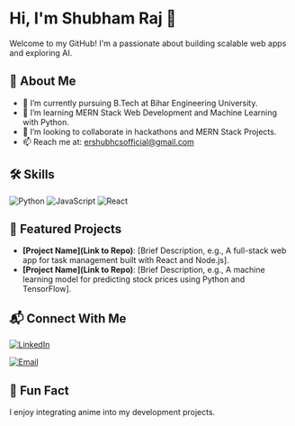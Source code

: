 # Hi, I'm Shubham Raj 👋

Welcome to my GitHub! I'm a  passionate about building scalable web apps and exploring AI.

## 🚀 About Me
- 🔭 I’m currently pursuing B.Tech at Bihar Engineering University.
- 🌱 I’m learning MERN Stack Web Development and Machine Learning with Python.
- 👯 I’m looking to collaborate in hackathons and MERN Stack Projects.
- 📫 Reach me at: ershubhcsofficial@gmail.com

## 🛠️ Skills
![Python](https://img.shields.io/badge/-Python-3776AB?logo=python&logoColor=white)
![JavaScript](https://img.shields.io/badge/-JavaScript-F7DF1E?logo=javascript&logoColor=black)
![React](https://img.shields.io/badge/-React-61DAFB?logo=react&logoColor=black)

## 🌟 Featured Projects
- **[Project Name](Link to Repo)**: [Brief Description, e.g., A full-stack web app for task management built with React and Node.js].  
- **[Project Name](Link to Repo)**: [Brief Description, e.g., A machine learning model for predicting stock prices using Python and TensorFlow].

## 📬 Connect With Me
[<img src="https://img.shields.io/badge/LinkedIn-0A66C2?logo=linkedin&logoColor=white" alt="LinkedIn" />](www.linkedin.com/in/shubham-raj-1a11aa332)

[<img src="https://img.shields.io/badge/Email-D14836?logo=gmail&logoColor=white" alt="Email" />](mailto:ershubhcsofficial@gmail.com)

## 🎉 Fun Fact
I enjoy integrating anime into my development projects.
